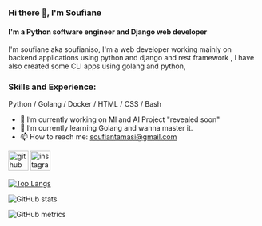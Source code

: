 ### Hi there 👋, I'm Soufiane
#### I'm a Python software engineer and Django web developer
I'm soufiane aka soufianiso, I'm a web developer working mainly on backend applications using python and django and rest framework , I have also created some CLI apps using golang and python, 

### Skills and Experience:
Python / Golang / Docker / HTML / CSS / Bash

- 🔭 I’m currently working on Ml and AI Project "revealed soon" 
- 🌱 I’m currently learning Golang and wanna master it. 
- 📫 How to reach me: soufiantamasi@gmail.com 


[<img src='https://cdn.jsdelivr.net/npm/simple-icons@3.0.1/icons/github.svg' alt='github' height='40'>](https://github.com/soufianiso)  [<img src='https://cdn.jsdelivr.net/npm/simple-icons@3.0.1/icons/instagram.svg' alt='instagram' height='40'>](https://www.instagram.com/soufianeait_/)  

[![Top Langs](https://github-readme-stats.vercel.app/api/top-langs/?username=soufianiso)](https://github.com/anuraghazra/github-readme-stats)

![GitHub stats](https://github-readme-stats.vercel.app/api?username=soufianiso&show_icons=true)  

![GitHub metrics](https://metrics.lecoq.io/soufianiso)  

